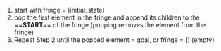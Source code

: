 1. start with fringe = \[initial_state\]
2. pop the first element in the fringe and append its children to the **==START==** of the fringe (popping removes the element from the fringe)
3. Repeat Step 2 until the popped element = goal, or fringe = [] (empty)
